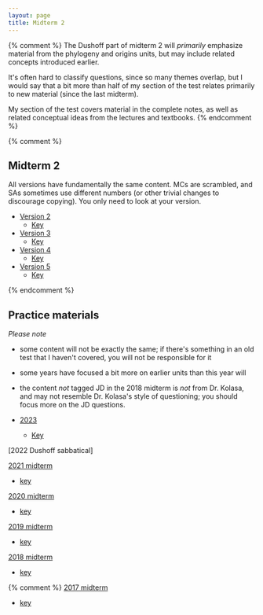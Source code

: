```yaml
---
layout: page
title: Midterm 2
---
```


{% comment %} 
The Dushoff part of midterm 2 will _primarily_ emphasize material from the phylogeny and origins units, but may include related concepts introduced earlier. 

It's often hard to classify questions, since so many themes overlap, but I would say that a bit more than half of my section of the test relates primarily to new material (since the last midterm).

My section of the test covers material in the complete notes, as well as related conceptual ideas from the lectures and textbooks. 
{% endcomment %} 

{% comment %} 

## Midterm 2

All versions have fundamentally the same content. MCs are scrambled, and SAs sometimes use different numbers (or other trivial changes to discourage copying). You only need to look at your version.

* [Version 2](/tests/2023/midterm2c.2.test.pdf)
	* [Key](/tests/2023/midterm2c.2.key.pdf)
* [Version 3](/tests/2023/midterm2c.3.test.pdf)
	* [Key](/tests/2023/midterm2c.3.key.pdf)
* [Version 4](/tests/2023/midterm2c.4.test.pdf)
	* [Key](/tests/2023/midterm2c.4.key.pdf)
* [Version 5](/tests/2023/midterm2c.5.test.pdf)
	* [Key](/tests/2023/midterm2c.5.key.pdf)

{% endcomment %} 

## Practice materials

_Please note_ 

* some content will not be exactly the same; if there's something in an old test that I haven't covered, you will not be responsible for it
* some years have focused a bit more on earlier units than this year will
* the content _not_ tagged JD in the 2018 midterm is _not_ from Dr. Kolasa, and may not resemble Dr. Kolasa's style of questioning; you should focus more on the JD questions.

* [2023](tests/2023/midterm2c.1.test.pdf)
	* [Key](tests/2023/midterm2c.1.key.pdf)

[2022 Dushoff sabbatical]

[2021 midterm](tests/21M2.test.pdf)
* [key](tests/21M2.key.pdf)

[2020 midterm](tests/20M2.test.pdf)
* [key](tests/20M2.key.pdf)

[2019 midterm](tests/19M2.test.pdf)
* [key](tests/19M2.key.pdf)

[2018 midterm](tests/18M2.test.pdf)
* [key](tests/18M2.key.pdf)

{% comment %} 
[2017 midterm](tests/17M2.test.pdf)
* [key](tests/17M2.key.pdf)
